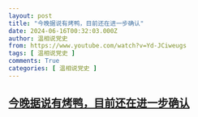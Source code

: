 ```yaml
---
layout: post
title: "今晚据说有烤鸭，目前还在进一步确认"
date: 2024-06-16T00:32:03.000Z
author: 温相说党史
from: https://www.youtube.com/watch?v=Yd-JCiweugs
tags: [ 温相说党史 ]
comments: True
categories: [ 温相说党史 ]
---
```

<!--1718497923000-->
[今晚据说有烤鸭，目前还在进一步确认](https://www.youtube.com/watch?v=Yd-JCiweugs)
------

<div>

</div>
